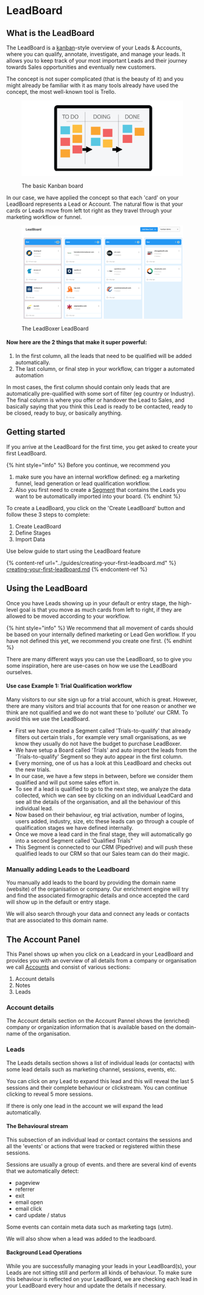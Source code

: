 # LeadBoard

## What is the LeadBoard

The LeadBoard is a [kanban](https://en.wikipedia.org/wiki/Kanban)-style overview of your Leads & Accounts, where you can qualify, annotate, investigate, and manage your leads. It allows you to keep track of your most important Leads and their journey towards Sales opportunities and eventually new customers.

The concept is not super complicated (that is the beauty of it) and you might already be familiar with it as many tools already have used the concept, the most well-known tool is Trello.

<figure><img src="../.gitbook/assets/wat_is_kanban_.png" alt=""><figcaption><p>The basic Kanban board</p></figcaption></figure>

In our case, we have applied the concept so that each 'card' on your LeadBoard represents a Lead or Account. The natural flow is that your cards or Leads move from left tot right as they travel through your marketing workflow or funnel.&#x20;

<figure><img src="../.gitbook/assets/LeadBoxer_App.png" alt=""><figcaption><p>The LeadBoxer LeadBoard</p></figcaption></figure>

#### Now here are the 2 things that make it super powerful:

1. In the first column, all the leads that need to be qualified will be added automatically.
2. The last column, or final step in your workflow, can trigger a automated automation &#x20;

In most cases, the first column should contain only leads that are automatically pre-qualified with some sort of filter (eg country or Industry). The final column is where you offer or handover the Lead to Sales, and basically saying that you think this Lead is ready to be contacted, ready to be closed, ready to buy, or basically anything.

## Getting started

If you arrive at the LeadBoard for the first time, you get asked to create your first LeadBoard.

{% hint style="info" %}
Before you continue, we recommend you&#x20;

1. make sure you have an internal workflow defined: eg a marketing funnel, lead generation or lead qualification workflow.&#x20;
2. Also you first need to create a [Segment](elements/segments.md) that contains the Leads you want to be automatically imported into your board.
{% endhint %}

To create a LeadBoard, you click on the 'Create LeadBoard' button and follow these 3 steps to complete:

1. Create LeadBoard
2. Define Stages
3. Import Data

Use below guide to start using the LeadBoard feature

{% content-ref url="../guides/creating-your-first-leadboard.md" %}
[creating-your-first-leadboard.md](../guides/creating-your-first-leadboard.md)
{% endcontent-ref %}

## Using the LeadBoard

Once you have Leads showing up in your default or entry stage, the high-level goal is that you  move as much cards from left to right, if they are allowed to be moved according to your workflow.&#x20;

{% hint style="info" %}
We recommend that all movement of cards should be based on your internally defined marketing or Lead Gen workflow. If you have not defined this yet, we recommend you create one first.&#x20;
{% endhint %}

There are many different ways you can use the LeadBoard, so to give you some inspiration, here are use-cases on how we use the LeadBoard ourselves.

#### Use case Example 1: Trial Qualification workflow

Many visitors to our site sign up for a trial account, which is great. However, there are many visitors and trial accounts that for one reason or another we think are not qualified and we do not want these to 'pollute' our CRM. To avoid this we use the LeadBoard.

* First we have created a Segment called 'Trials-to-qualify' that already filters out certain trials , for example very small organisations, as we know they usually do not have the budget to purchase LeadBoxer.
* We have setup a Board called 'Trials' and auto import the leads from the 'Trials-to-qualify' Segment so they auto appear in the first column.
* Every morning, one of us has a look at this LeadBoard and checks out the new trials.
* In our case, we have a few steps in between, before we consider them qualified and will put some sales effort in.
* To see if a lead is qualified to go to the next step, we analyze the data collected, which we can see by clicking on an individual LeadCard and see all the details of the organisation, and all the behaviour of this individual lead.
* Now based on their behaviour, eg trial activation, number of logins, users added, industry, size, etc these leads can go through a couple of qualification stages we have defined internally.&#x20;
* Once we move a lead card in the final stage, they will automatically go into a second Segment called 'Qualified Trials"&#x20;
* This Segment is connected to our CRM (Pipedrive) and will push these qualified leads to our CRM so that our Sales team can do their magic.





### Manually adding Leads to the Leadboard

You manually add leads to the board by providing the domain name (website) of the organisation or company. Our enrichment engine will try and find the associated firmographic details and once accepted the card will show up in the default or entry stage.

We will also search through your data and connect any leads or contacts that are associated to this domain name.

## The Account Panel

This Panel shows up when you click on a Leadcard in your LeadBoard and provides you with an overview of all details from a company or organisation we call [Accounts](projects.md#what-are-accounts) and consist of various sections:

1. Account details
2. Notes
3. Leads



### Account details

The Account details section on the Account Pannel shows the (enriched) company or organization information that is available based on the domain-name of the organisation.

### Leads

The Leads details section shows a list of individual leads (or contacts) with some lead details such as marketing channel, sessions, events, etc.&#x20;

You can click on any Lead to expand this lead and this will reveal the last 5 sessions and their complete behaviour or clickstream. You can continue clicking to reveal 5 more sessions.&#x20;

If there is only one lead in the account we will expand the lead automatically.

#### &#x20;The Behavioural stream&#x20;

This subsection of an individual lead or contact contains the sessions and all the 'events' or actions that were tracked or registered within these sessions.&#x20;

Sessions are usually a group of events. and there are several kind of events that we automatically detect:

* pageview
* referrer
* exit&#x20;
* email open
* email click
* card update / status

Some events can contain meta data such as marketing tags (utm).

We will also show when a lead was added to the leadboard.

#### Background Lead Operations

While you are successfully managing your leads in your LeadBoard(s), your Leads are not sitting still and perform all kinds of behaviour. To make sure this behaviour is reflected on your LeadBoard, we are checking each lead in your LeadBoard every hour and update the details if necessary.

&#x20;

